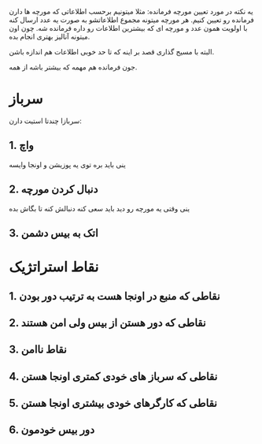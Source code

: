 یه نکته در مورد تعیین مورچه فرمانده:
مثلا میتونیم برحسب اطلاعاتی که مورچه ها دارن فرمانده رو تعیین کنیم.
هر مورچه میتونه مجموع اطلاعاتشو به صورت یه عدد ارسال کنه با اولویت همون عدد
و مورچه ای که بیشترین اطلاعات رو داره فرمانده شه. چون اون میتونه آنالیز بهتری انجام بده.

البته با مسیج گذاری قصد بر اینه که تا حد خوبی اطلاعات هم اندازه باشن.

جون فرمانده هم مهمه که بیشتر باشه از همه.


# سرباز
سربازا چندتا استیت دارن:
## 1. واچ
ینی باید بره توی یه پوزیشن و اونجا وایسه 
## 2. دنبال کردن مورچه
ینی وقتی یه مورچه رو دید باید سعی کنه دنبالش کنه تا بگاش بده
## 3. اتک به بیس دشمن



# نقاط استراتژیک
## 1. نقاطی که منبع در اونجا هست به ترتیب دور بودن
## 2. نقاطی که دور هستن از بیس ولی امن هستند
## 3. نقاط ناامن
## 4. نقاطی که سرباز های خودی کمتری اونجا هستن
## 5. نقاطی که کارگرهای خودی بیشتری اونجا هستن
## 6. دور بیس خودمون
